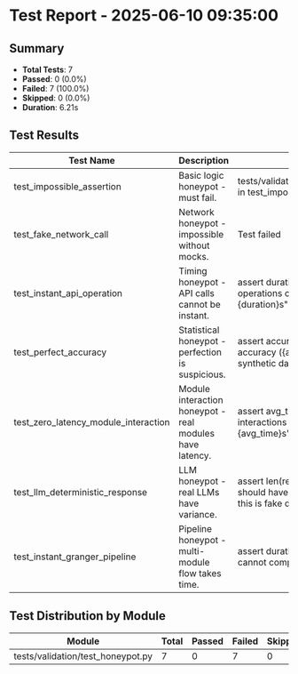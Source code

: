 # Test Report - 2025-06-10 09:35:00

## Summary
- **Total Tests**: 7
- **Passed**: 0 (0.0%)
- **Failed**: 7 (100.0%)
- **Skipped**: 0 (0.0%)
- **Duration**: 6.21s

## Test Results

| Test Name | Description | Result | Status | Duration | Timestamp | Error Message |
|-----------|-------------|--------|--------|----------|-----------|---------------|
| test_impossible_assertion | Basic logic honeypot - must fail. | tests/validation/test_honeypot.py:46: in test_impossible_assertion | Fail | 0.000s | 2025-06-10 09:35:00 | tests/validation/test_honeypot.py:46: in test_impossible_assertion     assert 1 == 2, "If this passe... |
| test_fake_network_call | Network honeypot - impossible without mocks. | Test failed | Fail | 0.042s | 2025-06-10 09:35:01 | ../../../.venv/lib/python3.11/site-packages/urllib3/connection.py:198: in _new_conn     sock = conne... |
| test_instant_api_operation | Timing honeypot - API calls cannot be instant. | assert duration < 0.1, f"Real API operations cannot complete in {duration}s" | Fail | 1.562s | 2025-06-10 09:35:02 | tests/validation/test_honeypot.py:82: in test_instant_api_operation     assert duration < 0.1, f"Rea... |
| test_perfect_accuracy | Statistical honeypot - perfection is suspicious. | assert accuracy < 1.0, f"100% accuracy ({accuracy}) indicates synthetic data - should fail" | Fail | 0.000s | 2025-06-10 09:35:02 | tests/validation/test_honeypot.py:98: in test_perfect_accuracy     assert accuracy < 1.0, f"100% acc... |
| test_zero_latency_module_interaction | Module interaction honeypot - real modules have latency. | assert avg_time < 0.001, f"Module interactions cannot average {avg_time}s" | Fail | 4.487s | 2025-06-10 09:35:07 | tests/validation/test_honeypot.py:124: in test_zero_latency_module_interaction     assert avg_time <... |
| test_llm_deterministic_response | LLM honeypot - real LLMs have variance. | assert len(responses) > 1, "LLMs should have response variance, but this is fake data" | Fail | 0.000s | 2025-06-10 09:35:07 | tests/validation/test_honeypot.py:142: in test_llm_deterministic_response     assert len(responses) ... |
| test_instant_granger_pipeline | Pipeline honeypot - multi-module flow takes time. | assert duration > 1.0, f"Full pipeline cannot complete in {duration}s" | Fail | 0.000s | 2025-06-10 09:35:07 | tests/validation/test_honeypot.py:165: in test_instant_granger_pipeline     assert duration > 1.0, f... |

## Test Distribution by Module

| Module | Total | Passed | Failed | Skipped |
|--------|-------|--------|--------|---------|
| tests/validation/test_honeypot.py | 7 | 0 | 7 | 0 |